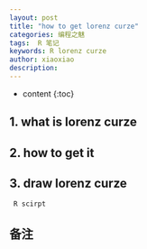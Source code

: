 ```yaml
---
layout: post
title: "how to get lorenz curze"
categories: 编程之魅
tags:  R 笔记
keywords: R lorenz curze
author: xiaoxiao
description: 
---
```


* content
{:toc}


## 1. what is lorenz curze



## 2. how to get it



## 3. draw lorenz curze


```
 R scirpt
```

## 备注
